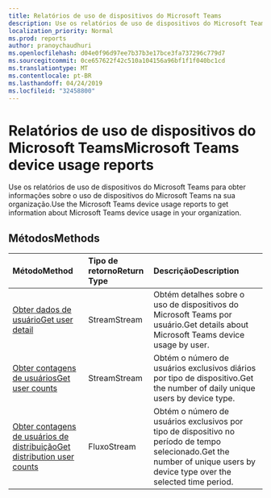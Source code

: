```yaml
---
title: Relatórios de uso de dispositivos do Microsoft Teams
description: Use os relatórios de uso de dispositivos do Microsoft Teams para obter informações sobre o uso de dispositivos do Microsoft Teams na sua organização.
localization_priority: Normal
ms.prod: reports
author: pranoychaudhuri
ms.openlocfilehash: d04e0f96d97ee7b37b3e17bce3fa737296c779d7
ms.sourcegitcommit: 0ce657622f42c510a104156a96bf1f1f040bc1cd
ms.translationtype: MT
ms.contentlocale: pt-BR
ms.lasthandoff: 04/24/2019
ms.locfileid: "32458800"
---
```

# <a name="microsoft-teams-device-usage-reports"></a><span data-ttu-id="b25f7-103">Relatórios de uso de dispositivos do Microsoft Teams</span><span class="sxs-lookup"><span data-stu-id="b25f7-103">Microsoft Teams device usage reports</span></span>

<span data-ttu-id="b25f7-104">Use os relatórios de uso de dispositivos do Microsoft Teams para obter informações sobre o uso de dispositivos do Microsoft Teams na sua organização.</span><span class="sxs-lookup"><span data-stu-id="b25f7-104">Use the Microsoft Teams device usage reports to get information about Microsoft Teams device usage in your organization.</span></span>

## <a name="methods"></a><span data-ttu-id="b25f7-105">Métodos</span><span class="sxs-lookup"><span data-stu-id="b25f7-105">Methods</span></span>

| <span data-ttu-id="b25f7-106">Método</span><span class="sxs-lookup"><span data-stu-id="b25f7-106">Method</span></span>                                   | <span data-ttu-id="b25f7-107">Tipo de retorno</span><span class="sxs-lookup"><span data-stu-id="b25f7-107">Return Type</span></span> | <span data-ttu-id="b25f7-108">Descrição</span><span class="sxs-lookup"><span data-stu-id="b25f7-108">Description</span></span>                              |
| :--------------------------------------- | :---------- | :--------------------------------------- |
| [<span data-ttu-id="b25f7-109">Obter dados de usuário</span><span class="sxs-lookup"><span data-stu-id="b25f7-109">Get user detail</span></span>](../api/reportroot-getteamsdeviceusageuserdetail.md) | <span data-ttu-id="b25f7-110">Stream</span><span class="sxs-lookup"><span data-stu-id="b25f7-110">Stream</span></span>      | <span data-ttu-id="b25f7-111">Obtém detalhes sobre o uso de dispositivos do Microsoft Teams por usuário.</span><span class="sxs-lookup"><span data-stu-id="b25f7-111">Get details about Microsoft Teams device usage by user.</span></span> |
| [<span data-ttu-id="b25f7-112">Obter contagens de usuários</span><span class="sxs-lookup"><span data-stu-id="b25f7-112">Get user counts</span></span>](../api/reportroot-getteamsdeviceusageusercounts.md) | <span data-ttu-id="b25f7-113">Stream</span><span class="sxs-lookup"><span data-stu-id="b25f7-113">Stream</span></span>      | <span data-ttu-id="b25f7-114">Obtém o número de usuários exclusivos diários por tipo de dispositivo.</span><span class="sxs-lookup"><span data-stu-id="b25f7-114">Get the number of daily unique users by device type.</span></span> |
| [<span data-ttu-id="b25f7-115">Obter contagens de usuários de distribuição</span><span class="sxs-lookup"><span data-stu-id="b25f7-115">Get distribution user counts</span></span>](../api/reportroot-getteamsdeviceusagedistributionusercounts.md) | <span data-ttu-id="b25f7-116">Fluxo</span><span class="sxs-lookup"><span data-stu-id="b25f7-116">Stream</span></span>      | <span data-ttu-id="b25f7-117">Obtém o número de usuários exclusivos por tipo de dispositivo no período de tempo selecionado.</span><span class="sxs-lookup"><span data-stu-id="b25f7-117">Get the number of unique users by device type over the selected time period.</span></span> |
